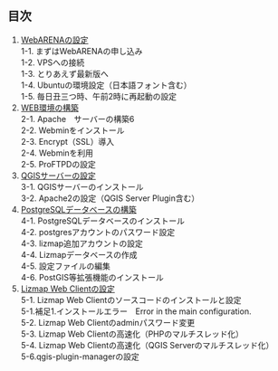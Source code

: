 ## 目次  
1.  [WebARENAの設定](https://github.com/yamamoto-ryuzo/Lizmap-installation-Japanese-memo/blob/main/1.%E4%BB%AE%E6%83%B3%E7%92%B0%E5%A2%83%E3%81%AE%E8%A8%AD%E5%AE%9A/1.%E4%BB%AE%E6%83%B3%E7%92%B0%E5%A2%83%E3%81%AE%E8%A8%AD%E5%AE%9A.md)  
	1-1.  まずはWebARENAの申し込み  
	1-2.  VPSへの接続  
	1-3.  とりあえず最新版へ  
	1-4. Ubuntuの環境設定（日本語フォント含む）  
	1-5. 毎日丑三つ時、午前2時に再起動の設定  
2. [WEB環境の構築](https://github.com/yamamoto-ryuzo/Lizmap-installation-Japanese-memo/blob/main/2.WEB%E7%92%B0%E5%A2%83%E3%81%AE%E6%A7%8B%E7%AF%89/2.WEB%E7%92%B0%E5%A2%83%E3%81%AE%E6%A7%8B%E7%AF%89.md)  
	2-1. Apache　サーバーの構築6  
	2-2. Webminをインストール  
	2-3.  Encrypt（SSL）導入  
	2-4. Webminを利用  
	2-5. ProFTPDの設定  
3. [QGISサーバーの設定](https://github.com/yamamoto-ryuzo/Lizmap-installation-Japanese-memo/blob/main/3.QGIS%E3%82%B5%E3%83%BC%E3%83%90%E3%83%BC%E3%81%AE%E8%A8%AD%E5%AE%9A/3.QGIS%E3%82%B5%E3%83%BC%E3%83%90%E3%83%BC%E3%81%AE%E8%A8%AD%E5%AE%9A.md)  
	3-1.  QGISサーバーのインストール  
	3-2.  Apache2の設定（QGIS Server Plugin含む）  
4. [PostgreSQLデータベースの構築](https://github.com/yamamoto-ryuzo/Lizmap-installation-Japanese-memo/blob/main/4.PostgreSQL%E3%83%87%E3%83%BC%E3%82%BF%E3%83%99%E3%83%BC%E3%82%B9%E3%81%AE%E6%A7%8B%E7%AF%89/4.PostgreSQL%E3%83%87%E3%83%BC%E3%82%BF%E3%83%99%E3%83%BC%E3%82%B9%E3%81%AE%E6%A7%8B%E7%AF%89.md)  
	4-1. PostgreSQLデータベースのインストール  
	4-2. postgresアカウントのパスワード設定  
	4-3. lizmap追加アカウントの設定  
	4-4. Lizmapデータベースの作成  
	4-5. 設定ファイルの編集  
	4-6. PostGIS等拡張機能のインストール  
5. [Lizmap Web Clientの設定](https://github.com/yamamoto-ryuzo/Lizmap-installation-Japanese-memo/blob/main/5.Lizmap%20Web%20Client%E3%81%AE%E8%A8%AD%E5%AE%9A/5.Lizmap%20Web%20Client%E3%81%AE%E8%A8%AD%E5%AE%9A.md)  
	5-1. Lizmap Web Clientのソースコードのインストールと設定  
	5-1.補足1.インストールエラー　Error in the main configuration.  
	5-2. Lizmap Web Clientのadminパスワード変更  
	5-3. Lizmap Web Clientの高速化（PHPのマルチスレッド化）  
	5-4. Lizmap Web Clientの高速化（QGIS Serverのマルチスレッド化）  
	5-6.qgis-plugin-managerの設定  
